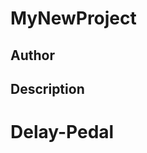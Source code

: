 # MyNewProject

## Author

<!-- Insert Your Name Here -->

## Description

<!-- Describe your example here -->
# Delay-Pedal
